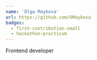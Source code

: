 ```yaml
---
name: 'Olga Maykova'
url: https://github.com/OMaykova
badges:
  - first-contribution-small
  - hackathon-practicum
---
```


Frontend developer
